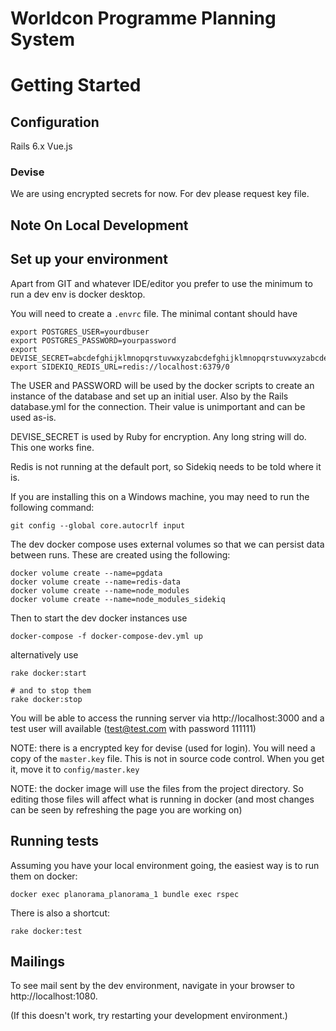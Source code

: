 # Worldcon Programme Planning System

# Getting Started

## Configuration

Rails 6.x
Vue.js

### Devise
We are using encrypted secrets for now. For dev please request key file.

## Note On Local Development

## Set up your environment

Apart from GIT and whatever IDE/editor you prefer to use the minimum to
run a dev env is docker desktop.

You will need to create a `.envrc` file. The minimal contant should have

```
export POSTGRES_USER=yourdbuser
export POSTGRES_PASSWORD=yourpassword
export DEVISE_SECRET=abcdefghijklmnopqrstuvwxyzabcdefghijklmnopqrstuvwxyzabcdefghijklmnopqrstuvwxyz
export SIDEKIQ_REDIS_URL=redis://localhost:6379/0
```

The USER and PASSWORD will be used by the docker scripts to create an instance of the database
and set up an initial user. Also by the Rails database.yml for the connection. Their value is
unimportant and can be used as-is.

DEVISE_SECRET is used by Ruby for encryption. Any long string will do. This one works fine.

Redis is not running at the default port, so Sidekiq needs to be told where it is.


If you are installing this on a Windows machine, you may need to run the
following command:

```
git config --global core.autocrlf input
```

The dev docker compose uses external volumes so that we can persist data
between runs. These are created using the following:

```
docker volume create --name=pgdata
docker volume create --name=redis-data
docker volume create --name=node_modules
docker volume create --name=node_modules_sidekiq
```

Then to start the dev docker instances use

```
docker-compose -f docker-compose-dev.yml up
```

alternatively use
```
rake docker:start

# and to stop them
rake docker:stop
```

You will be able to access the running server via http://localhost:3000 and
a test user will available (test@test.com with password 111111)


NOTE: there is a encrypted key for devise (used for login). You will need
a copy of the `master.key` file. This is not in source code control. When you get it, move it to `config/master.key`

NOTE: the docker image will use the files from the project directory.
So editing those files will affect what is running in docker (and most
changes can be seen by refreshing the page you are working on)

## Running tests

Assuming you have your local environment going, the easiest way is to run them on docker:
```
docker exec planorama_planorama_1 bundle exec rspec
```

There is also a shortcut:
```
rake docker:test
```

## Mailings

To see mail sent by the dev environment, navigate in your browser to http://localhost:1080.

(If this doesn't work, try restarting your development environment.)
